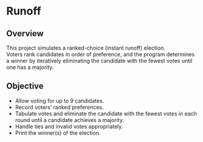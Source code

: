 # Runoff

## Overview
This project simulates a ranked-choice (instant runoff) election.  
Voters rank candidates in order of preference, and the program determines a winner by iteratively eliminating the candidate with the fewest votes until one has a majority.

## Objective
- Allow voting for up to 9 candidates.  
- Record voters’ ranked preferences.  
- Tabulate votes and eliminate the candidate with the fewest votes in each round until a candidate achieves a majority.  
- Handle ties and invalid votes appropriately.  
- Print the winner(s) of the election.

